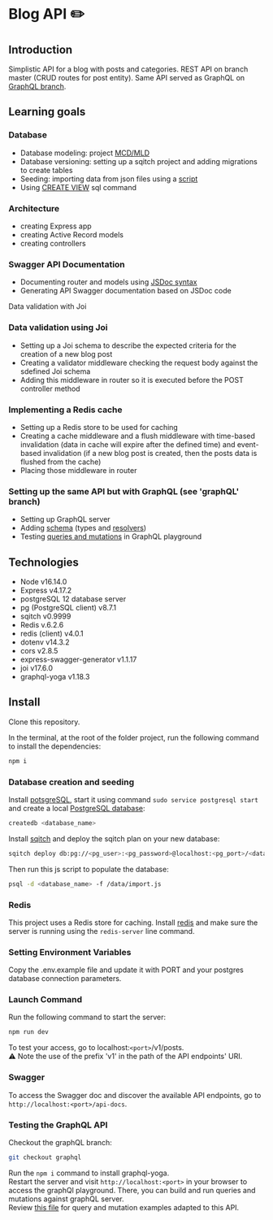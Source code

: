# Blog API :pencil2:

## Introduction

Simplistic API for a blog with posts and categories.
REST API on branch master (CRUD routes for post entity).
Same API served as GraphQL on [GraphQL branch](https://github.com/aureliechicart/oblog/tree/graphql).

## Learning goals

### Database

- Database modeling: project [MCD/MLD](design)
- Database versioning: setting up a sqitch project and adding migrations to create tables
- Seeding: importing data from json files using a [script](/data/import.js)
- Using [CREATE VIEW](migrations/deploy/better_post.sql) sql command

### Architecture

- creating Express app
- creating Active Record models
- creating controllers

### Swagger API Documentation

- Documenting router and models using [JSDoc syntax](https://jsdoc.app/)
- Generating API Swagger documentation based on JSDoc code

Data validation with Joi

### Data validation using Joi

- Setting up a Joi schema to describe the expected criteria for the creation of a new blog post
- Creating a validator middleware checking the request body against the sdefined Joi schema
- Adding this middleware in router so it is executed before the POST controller method

### Implementing a Redis cache

- Setting up a Redis store to be used for caching
- Creating a cache middleware and a flush middleware with time-based invalidation (data in cache will expire after the defined time) and event-based invalidation (if a new blog post is created, then the posts data is flushed from the cache)
- Placing those middleware in router

### Setting up the same API but with GraphQL (see 'graphQL' branch)

- Setting up GraphQL server
- Adding [schema](https://github.com/aureliechicart/oblog/tree/graphql/app/schemas) (types and [resolvers](https://github.com/aureliechicart/oblog/tree/graphql/app/resolvers))
- Testing [queries and mutations](https://github.com/aureliechicart/oblog/blob/graphql/graphql_tests.md) in GraphQL playground

## Technologies

- Node v16.14.0
- Express v4.17.2
- postgreSQL 12 database server
- pg (PostgreSQL client) v8.7.1
- sqitch v0.9999
- Redis v.6.2.6
- redis (client) v4.0.1
- dotenv v14.3.2
- cors v2.8.5
- express-swagger-generator v1.1.17
- joi v17.6.0
- graphql-yoga v1.18.3

## Install

Clone this repository.

In the terminal, at the root of the folder project, run the following command to install the dependencies:

```bash
npm i
```

### Database creation and seeding

Install [potsgreSQL](https://www.postgresql.org/download/), start it using command `sudo service postgresql start` and create a local [PostgreSQL database](https://www.postgresql.org/docs/12/app-createdb.html):

```bash
createdb <database_name>
```

Install [sqitch](https://sqitch.org/download/) and deploy the sqitch plan on your new database:

```bash
sqitch deploy db:pg://<pg_user>:<pg_password>@localhost:<pg_port>/<database_name>
```

Then run this js script to populate the database:

```bash
psql -d <database_name> -f /data/import.js
```

### Redis

This project uses a Redis store for caching.
Install [redis](https://redis.io/download) and make sure the server is running using the `redis-server` line command.

### Setting Environment Variables

Copy the .env.example file and update it with PORT and your postgres database connection parameters.

### Launch Command

Run the following command to start the server:

```bash
npm run dev
```

To test your access, go to localhost:`<port>`/v1/posts.  
:warning: Note the use of the prefix 'v1' in the path of the API endpoints' URI.

### Swagger

To access the Swagger doc and discover the available API endpoints, go to `http://localhost:<port>/api-docs`.

### Testing the GraphQL API

Checkout the graphQL branch:

```bash
git checkout graphql
```

Run the `npm i` command to install graphql-yoga.  
Restart the server and visit `http://localhost:<port>` in your browser to access the graphQl playground. There, you can build and run queries and mutations against graphQL server.  
Review [this file](https://github.com/aureliechicart/oblog/blob/graphql/graphql_tests.md) for query and mutation examples adapted to this API.
